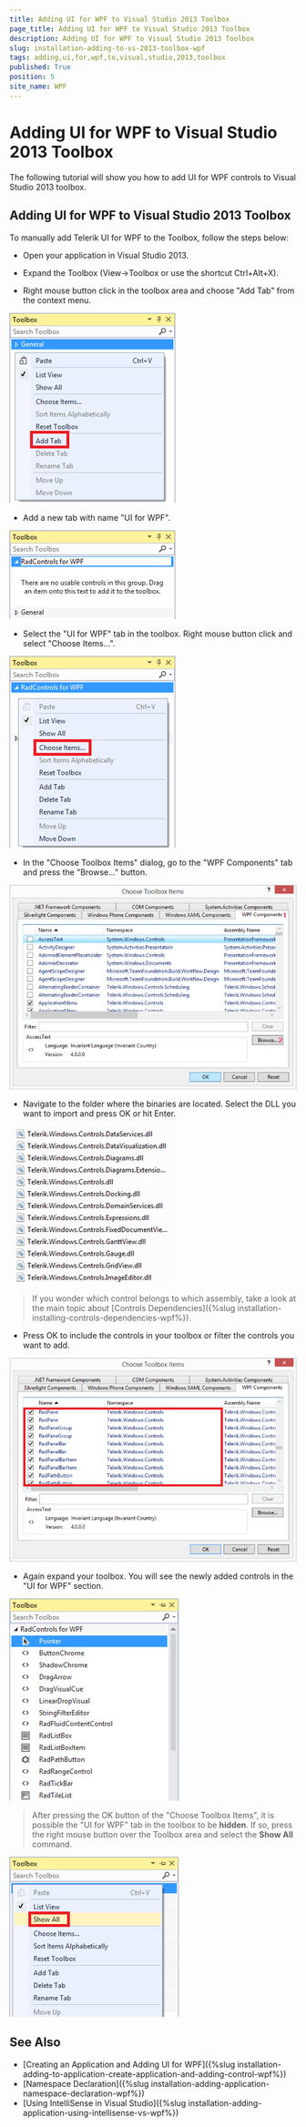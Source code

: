```yaml
---
title: Adding UI for WPF to Visual Studio 2013 Toolbox
page_title: Adding UI for WPF to Visual Studio 2013 Toolbox
description: Adding UI for WPF to Visual Studio 2013 Toolbox
slug: installation-adding-to-vs-2013-toolbox-wpf
tags: adding,ui,for,wpf,to,visual,studio,2013,toolbox
published: True
position: 5
site_name: WPF
---
```


# Adding UI for WPF to Visual Studio 2013 Toolbox

The following tutorial will show you how to add UI for WPF controls to Visual Studio 2013 toolbox.

## Adding UI for WPF to Visual Studio 2013 Toolbox

To manually add Telerik UI for WPF to the Toolbox, follow the steps below:

* Open your application in Visual Studio 2013.

* Expand the Toolbox (View->Toolbox or use the shortcut Ctrl+Alt+X). 

* Right mouse button click in the toolbox area and choose "Add Tab" from the context menu.

![Common Installing Adding ToVS 2013 Tool Box 010 WPF](images/Common_InstallingAddingToVS2013ToolBox_010.png)

* Add a new tab with name "UI for WPF".

![Common Installing Adding ToVS 2013 Tool Box 020 WPF](images/Common_InstallingAddingToVS2013ToolBox_020_WPF.png)

* Select the "UI for WPF" tab in the toolbox. Right mouse button click and select "Choose Items...".

![Common Installing Adding ToVS 2013 Tool Box 030 WPF](images/Common_InstallingAddingToVS2013ToolBox_030_WPF.png)

* In the "Choose Toolbox Items" dialog, go to the "WPF Components" tab and press the "Browse..." button.

![Common Installing Adding ToVS 2013 Tool Box 040 WPF](images/Common_InstallingAddingToVS2013ToolBox_040_WPF.png)

* Navigate to the folder where the binaries are located. Select the DLL you want to import and press OK or hit Enter.

![Common Installing Adding ToVS 2013 Tool Box 050 WPF](images/Common_InstallingAddingToVS2012ToolBox_050.png)

>If you wonder which control belongs to which assembly, take a look at the main topic about [Controls Dependencies]({%slug installation-installing-controls-dependencies-wpf%}).

* Press OK to include the controls in your toolbox or filter the controls you want to add.

![Common Installing Adding ToVS 2013 Tool Box 060 WPF](images/Common_InstallingAddingToVS2013ToolBox_050_WPF.png)

* Again expand your toolbox. You will see the newly added controls in the "UI for WPF" section.

![Common Installing Adding ToVS 2013 Tool Box 070 WPF](images/Common_InstallingAddingToVS2013ToolBox_060_WPF.png)

>After pressing the OK button of the "Choose Toolbox Items", it is possible the "UI for WPF" tab in the toolbox to be __hidden__. If so, press the right mouse button over the Toolbox area and select the __Show All__ command.

![Common Installing Adding ToVS 2013 Tool Box 080 WPF](images/Common_InstallingAddingToVS2013ToolBox_070.png)

## See Also
 * [Creating an Application and Adding UI for WPF]({%slug installation-adding-to-application-create-application-and-adding-control-wpf%})
 * [Namespace Declaration]({%slug installation-adding-application-namespace-declaration-wpf%})
 * [Using IntelliSense in Visual Studio]({%slug installation-adding-application-using-intellisense-vs-wpf%})